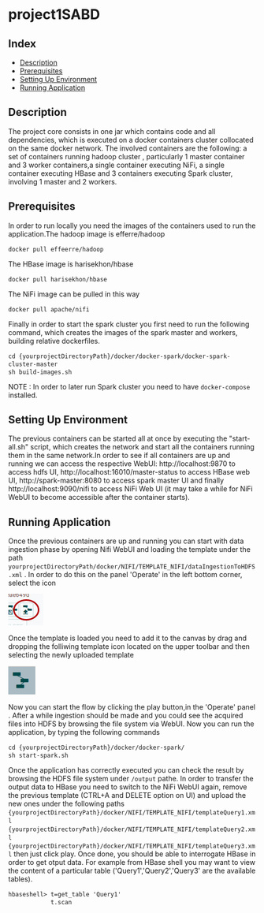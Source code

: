# project1SABD

## Index

- [Description](#Description)
- [Prerequisites](#Prerequisites)
- [Setting Up Environment](#Setting-Up-Environment)
- [Running Application](#Running-Application)


## Description
The project core consists in one jar which contains code and all dependencies, which is executed on a docker containers cluster
collocated on the same docker network. The involved containers are the following: a set of containers running hadoop cluster ,
particularly 1 master container and 3 worker containers,a single container executing NiFi, a single container executing HBase 
and 3 containers executing Spark cluster, involving 1 master and 2 workers.

## Prerequisites
In order to run locally you need the images of the containers used to run the application.The hadoop image is efferre/hadoop 

``` 
docker pull effeerre/hadoop

```  
The HBase image is harisekhon/hbase 

```
docker pull harisekhon/hbase

``` 
The NiFi image can be pulled in this way


```
docker pull apache/nifi

``` 
Finally in order to start the spark cluster you first need to run the following command, which creates the images of the spark master and  workers, building relative dockerfiles.

```
cd {yourprojectDirectoryPath}/docker/docker-spark/docker-spark-cluster-master
sh build-images.sh

``` 
NOTE : In order to later run Spark cluster you need to have ``` docker-compose ``` installed.

## Setting Up Environment
The previous containers can be started all at once by executing the "start-all.sh" script, which creates the network and start 
all the containers running them in the same network.In order to see if all containers are up and running we can access the 
respective WebUI: http://localhost:9870 to access hdfs UI, http://localhost:16010/master-status to access HBase web UI, 
http://spark-master:8080 to access spark master UI and finally http://localhost:9090/nifi to access NiFi Web UI (it may take a while for NiFi WebUI to become accessible after the container starts).



## Running Application
Once the previous containers are up and running you can start with data ingestion phase by opening Nifi WebUI and loading the template under the path ``` yourprojectDirectoryPath/docker/NIFI/TEMPLATE_NIFI/dataIngestionToHDFS.xml ``` . In order to do this on the panel 'Operate' in the left bottom corner, select the icon 

![Upload Template](img/upload.jpg)  

Once the template is loaded you need to add it to the canvas by drag and dropping the folliwing template icon located on the upper toolbar and then selecting the newly uploaded template

![Add Template](img/template.png) 

Now you can start the flow by clicking the play button,in the 'Operate' panel . After a while ingestion should be made and you could see the acquired files into HDFS by browsing the file system via WebUI. Now you can run the application, by typing the following commands

```
cd {yourprojectDirectoryPath}/docker/docker-spark/
sh start-spark.sh

``` 
Once the application has correctly executed you can check the result by browsing the HDFS file system under ``` /output ``` pathe. In order to transfer the output data to HBase you need to switch to the NiFi WebUI again, remove the previous template (CTRL+A and DELETE option on UI) and upload the new ones under the following paths ``` {yourprojectDirectoryPath}/docker/NIFI/TEMPLATE_NIFI/templateQuery1.xml  {yourprojectDirectoryPath}/docker/NIFI/TEMPLATE_NIFI/templateQuery2.xml {yourprojectDirectoryPath}/docker/NIFI/TEMPLATE_NIFI/templateQuery3.xml``` then just click play. Once done, you should be able to interrogate HBase in order to get otput data. For example from HBase shell you may want to view the content of a particular table ('Query1','Query2','Query3' are the available tables).

```
hbaseshell> t=get_table 'Query1' 
            t.scan

```


